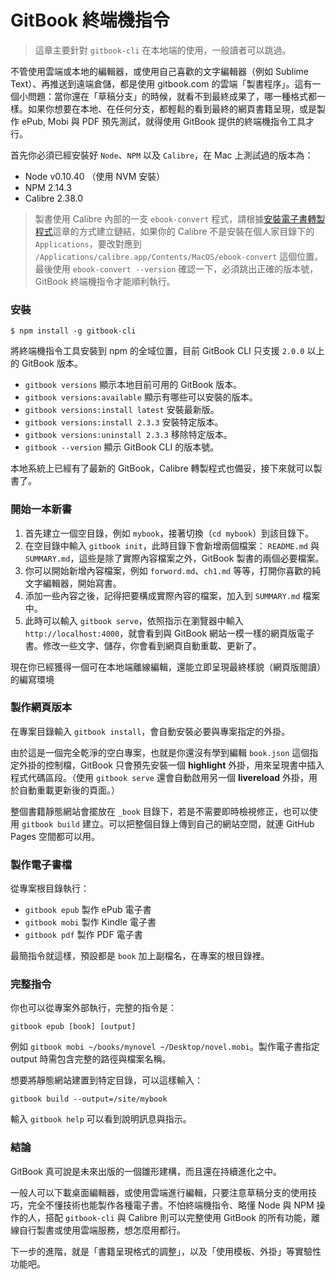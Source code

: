 # GitBook 終端機指令

> 這章主要針對 `gitbook-cli` 在本地端的使用，一般讀者可以跳過。

不管使用雲端或本地的編輯器，或使用自己喜歡的文字編輯器（例如 Sublime Text）、再推送到遠端倉儲，都是使用 gitbook.com 的雲端「製書程序」。這有一個小問題：當你還在「草稿分支」的時候，就看不到最終成果了，哪一種格式都一樣。如果你想要在本地、在任何分支，都輕鬆的看到最終的網頁書籍呈現，或是製作 ePub, Mobi 與 PDF 預先測試，就得使用 GitBook 提供的終端機指令工具才行。

首先你必須已經安裝好 `Node`、`NPM` 以及 `Calibre`，在 Mac 上測試過的版本為：

- Node v0.10.40 （使用 NVM 安裝）
- NPM 2.14.3
- Calibre 2.38.0

> 製書使用 Calibre 內部的一支 `ebook-convert` 程式，請根據[安裝電子書轉製程式](../build/ebookconvert.md)這章的方式建立鏈結，如果你的 Calibre 不是安裝在個人家目錄下的 `Applications`，要改對應到 `/Applications/calibre.app/Contents/MacOS/ebook-convert` 這個位置。最後使用 `ebook-convert --version` 確認一下，必須跳出正確的版本號，GitBook 終端機指令才能順利執行。

### 安裝

```
$ npm install -g gitbook-cli
```

將終端機指令工具安裝到 npm 的全域位置，目前 GitBook CLI 只支援 `2.0.0` 以上的 GitBook 版本。

- `gitbook versions` 顯示本地目前可用的 GitBook 版本。
- `gitbook versions:available` 顯示有哪些可以安裝的版本。
- `gitbook versions:install latest` 安裝最新版。
- `gitbook versions:install 2.3.3` 安裝特定版本。
- `gitbook versions:uninstall 2.3.3` 移除特定版本。
- `gitbook --version` 顯示 GitBook CLI 的版本號。

本地系統上已經有了最新的 GitBook，Calibre 轉製程式也備妥，接下來就可以製書了。

### 開始一本新書

1. 首先建立一個空目錄，例如 `mybook`，接著切換（`cd mybook`）到該目錄下。
2. 在空目錄中輸入 `gitbook init`，此時目錄下會新增兩個檔案： `README.md` 與 `SUMMARY.md`，這些是除了實際內容檔案之外，GitBook 製書的兩個必要檔案。
3. 你可以開始新增內容檔案，例如 `forword.md`、`ch1.md` 等等，打開你喜歡的純文字編輯器，開始寫書。
4. 添加一些內容之後，記得把要構成實際內容的檔案，加入到 `SUMMARY.md` 檔案中。
5. 此時可以輸入 `gitbook serve`，依照指示在瀏覽器中輸入 `http://localhost:4000`，就會看到與 GitBook 網站一模一樣的網頁版電子書。修改一些文字、儲存，你會看到網頁自動重載、更新了。

現在你已經獲得一個可在本地端離線編輯，還能立即呈現最終樣貌（網頁版閱讀）的編寫環境

### 製作網頁版本

在專案目錄輸入 `gitbook install`，會自動安裝必要與專案指定的外掛。

由於這是一個完全乾淨的空白專案，也就是你還沒有學到編輯 `book.json` 這個指定外掛的控制檔，GitBook 只會預先安裝一個 **highlight** 外掛，用來呈現書中插入程式代碼區段。（使用 `gitbook serve` 還會自動啟用另一個 **livereload** 外掛，用於自動重載更新後的頁面。）

整個書籍靜態網站會擺放在 `_book` 目錄下，若是不需要即時檢視修正，也可以使用 `gitbook build` 建立。可以把整個目錄上傳到自己的網站空間，就連 GitHub Pages 空間都可以用。

### 製作電子書檔

從專案根目錄執行：

- `gitbook epub` 製作 ePub 電子書
- `gitbook mobi` 製作 Kindle 電子書
- `gitbook pdf` 製作 PDF 電子書

最簡指令就這樣，預設都是 `book` 加上副檔名，在專案的根目錄裡。

### 完整指令

你也可以從專案外部執行，完整的指令是：

```
gitbook epub [book] [output]
```

例如 `gitbook mobi ~/books/mynovel ~/Desktop/novel.mobi`。製作電子書指定 output 時需包含完整的路徑與檔案名稱。

想要將靜態網站建置到特定目錄，可以這樣輸入：

```
gitbook build --output=/site/mybook
```

輸入 `gitbook help` 可以看到說明訊息與指示。

### 結論

GitBook 真可說是未來出版的一個雛形建構，而且還在持續進化之中。

一般人可以下載桌面編輯器，或使用雲端進行編輯，只要注意草稿分支的使用技巧，完全不懂技術也能製作各種電子書。不怕終端機指令、略懂 Node 與 NPM 操作的人，搭配 `gitbook-cli` 與 Calibre 則可以完整使用 GitBook 的所有功能，離線自行製書或使用雲端服務，想怎麼用都行。

下一步的進階，就是「書籍呈現格式的調整」，以及「使用模板、外掛」等實驗性功能吧。



